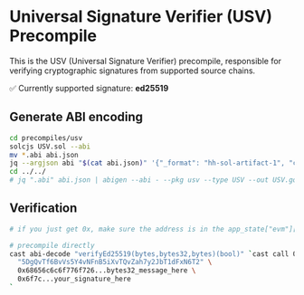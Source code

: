 # Universal Signature Verifier (USV) Precompile

This is the USV (Universal Signature Verifier) precompile, responsible for verifying cryptographic signatures from supported source chains.

✅ Currently supported signature: **ed25519**

## Generate ABI encoding

```bash
cd precompiles/usv
solcjs USV.sol --abi
mv *.abi abi.json
jq --argjson abi "$(cat abi.json)" '{"_format": "hh-sol-artifact-1", "contractName": "USV", "sourceName": "precompiles/USV.sol", "bytecode": "0x", "deployedBytecode": "0x", "linkReferences": {}, "deployedLinkReferences": {}, "abi": $abi}' <<< '{}' > abi.json
cd ../../
# jq ".abi" abi.json | abigen --abi - --pkg usv --type USV --out USV.go
```

## Verification

```bash
# if you just get 0x, make sure the address is in the app_state["evm"]["params"]["active_static_precompiles"]

# precompile directly
cast abi-decode "verifyEd25519(bytes,bytes32,bytes)(bool)" `cast call 0x00000000000000000000000000000000000000ca "verifyEd25519(bytes,bytes32,bytes)" \
  "5DgQvTf6BvVs5Y4vNFnB5iXvTQvZah7y2JbT1dFxN6T2" \
  0x68656c6c6f776f726...bytes32_message_here \
  0x6f7c...your_signature_here
`
```
